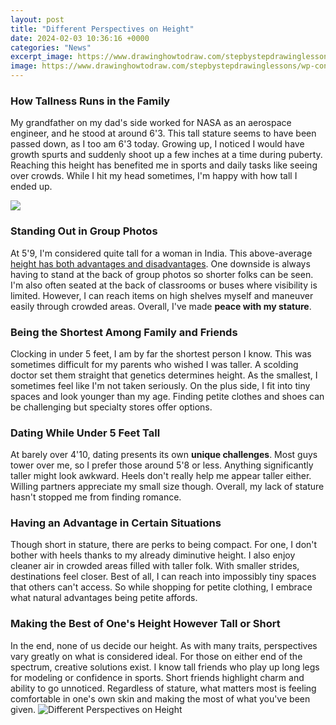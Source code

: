 ```yaml
---
layout: post
title: "Different Perspectives on Height"
date: 2024-02-03 10:36:16 +0000
categories: "News"
excerpt_image: https://www.drawinghowtodraw.com/stepbystepdrawinglessons/wp-content/uploads/2016/05/drawing-people-in-perspective-01.jpg
image: https://www.drawinghowtodraw.com/stepbystepdrawinglessons/wp-content/uploads/2016/05/drawing-people-in-perspective-01.jpg
---
```


### How Tallness Runs in the Family
My grandfather on my dad's side worked for NASA as an aerospace engineer, and he stood at around 6'3. This tall stature seems to have been passed down, as I too am 6'3 today. Growing up, I noticed I would have growth spurts and suddenly shoot up a few inches at a time during puberty. Reaching this height has benefited me in sports and daily tasks like seeing over crowds. While I hit my head sometimes, I'm happy with how tall I ended up. 

![](https://www.drawinghowtodraw.com/stepbystepdrawinglessons/wp-content/uploads/2016/05/drawing-people-in-perspective-02.jpg)
### Standing Out in Group Photos
At 5'9, I'm considered quite tall for a woman in India. This above-average [height has both advantages and disadvantages](https://yt.io.vn/collection/acklin). One downside is always having to stand at the back of group photos so shorter folks can be seen. I'm also often seated at the back of classrooms or buses where visibility is limited. However, I can reach items on high shelves myself and maneuver easily through crowded areas. Overall, I've made **peace with my stature**.
### Being the Shortest Among Family and Friends  
Clocking in under 5 feet, I am by far the shortest person I know. This was sometimes difficult for my parents who wished I was taller. A scolding doctor set them straight that genetics determines height. As the smallest, I sometimes feel like I'm not taken seriously. On the plus side, I fit into tiny spaces and look younger than my age. Finding petite clothes and shoes can be challenging but specialty stores offer options.  
### Dating While Under 5 Feet Tall
At barely over 4'10, dating presents its own **unique challenges**. Most guys tower over me, so I prefer those around 5'8 or less. Anything significantly taller might look awkward. Heels don't really help me appear taller either. Willing partners appreciate my small size though. Overall, my lack of stature hasn't stopped me from finding romance.
### Having an Advantage in Certain Situations 
Though short in stature, there are perks to being compact. For one, I don't bother with heels thanks to my already diminutive height. I also enjoy cleaner air in crowded areas filled with taller folk. With smaller strides, destinations feel closer. Best of all, I can reach into impossibly tiny spaces that others can't access. So while shopping for petite clothing, I embrace what natural advantages being petite affords.
### Making the Best of One's Height However Tall or Short
In the end, none of us decide our height. As with many traits, perspectives vary greatly on what is considered ideal. For those on either end of the spectrum, creative solutions exist. I know tall friends who play up long legs for modeling or confidence in sports. Short friends highlight charm and ability to go unnoticed. Regardless of stature, what matters most is feeling comfortable in one's own skin and making the most of what you've been given.
![Different Perspectives on Height](https://www.drawinghowtodraw.com/stepbystepdrawinglessons/wp-content/uploads/2016/05/drawing-people-in-perspective-01.jpg)